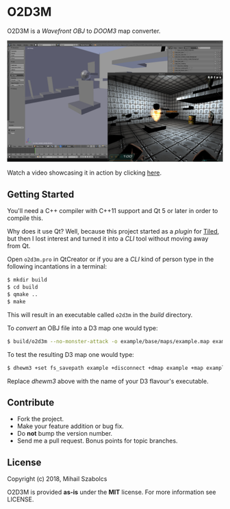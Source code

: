 O2D3M
=====
O2D3M is a _Wavefront OBJ_ to _DOOM3_ map converter.

![O2D3M][1]

Watch a video showcasing it in action by clicking [here][2].

Getting Started
---------------
You'll need a C++ compiler with C++11 support and Qt 5
or later in order to compile this.

Why does it use Qt? Well, because this project started
as a _plugin_ for [Tiled][3], but then I lost interest
and turned it into a _CLI_ tool without moving away
from Qt.

Open `o2d3m.pro` in QtCreator or if you are a _CLI_
kind of person type in the following incantations in
a terminal:

```bash
$ mkdir build
$ cd build
$ qmake ..
$ make
```

This will result in an executable called `o2d3m` in
the _build_ directory.

To _convert_ an OBJ file into a D3 map one would type:

```bash
$ build/o2d3m --no-monster-attack -o example/base/maps/example.map example/src/example.obj
```

To test the resulting D3 map one would type:

```bash
$ dhewm3 +set fs_savepath example +disconnect +dmap example +map example
```

Replace _dhewm3_ above with the name of your D3 flavour's executable.

Contribute
----------
* Fork the project.
* Make your feature addition or bug fix.
* Do **not** bump the version number.
* Send me a pull request. Bonus points for topic branches.

License
-------
Copyright (c) 2018, Mihail Szabolcs

O2D3M is provided **as-is** under the **MIT** license.
For more information see LICENSE.

[1]: o2d3m.png
[2]: https://www.youtube.com/watch?v=7Hsy--jAUQE
[3]: https://www.mapeditor.org/
